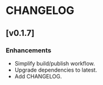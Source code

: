 # CHANGELOG

## [v0.1.7]

### Enhancements

 - Simplify build/publish workflow.
 - Upgrade dependencies to latest.
 - Add CHANGELOG.
